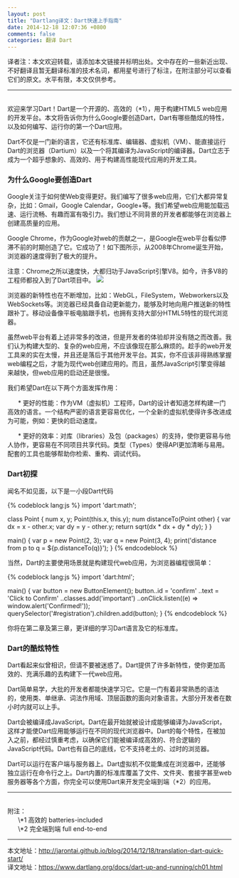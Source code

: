 ```yaml
---
layout: post
title: "Dartlang译文：Dart快速上手指南"
date: 2014-12-18 12:07:36 +0800
comments: false
categories: 翻译 Dart
---
```

  译者注：本文欢迎转载，请添加本文链接并标明出处。文中存在的一些新近出现、不好翻译且暂无翻译标准的技术名词，都用星号进行了标注，在附注部分可以查看它们的原文。水平有限，本文仅供参考。
___
<br/>
  欢迎来学习Dart！Dart是一个开源的、高效的（*1），用于构建HTML5 web应用的开发平台。本文将告诉你为什么Google要创造Dart，Dart有哪些酷炫的特性，以及如何编写、运行你的第一个Dart应用。
	
  Dart不仅是一门新的语言，它还有标准库、编辑器、虚拟机（VM）、能直接运行Dart的浏览器（Dartium）以及一个将其编译为JavaScript的编译器。Dart立志于成为一个超乎想象的、高效的、用于构建高性能现代应用的开发工具。

### 为什么Google要创造Dart
  Google关注于如何使Web变得更好。我们编写了很多web应用，它们大都异常复杂，比如：Gmail，Google Calendar，Google+等。我们希望web应用能加载迅速、运行流畅、有趣而富有吸引力。我们想让不同背景的开发者都能够在浏览器上创建高质量的应用。<!-- more -->

  Google Chrome，作为Google对web的贡献之一，是Google在web平台看似停滞不前的时期创造了它。它成功了！如下图所示，从2008年Chrome诞生开始，浏览器的速度得到了极大的提升。

  注意：Chrome之所以速度快，大都归功于JavaScript引擎V8。如今，许多V8的工程师都投入到了Dart项目中。
  <img src="{{ root_url }}/images/custom/dart/chrome_browser_speed.png" />
  
  浏览器的新特性也在不断增加，比如：WebGL，FileSystem，Webworkers以及WebSockets等。浏览器已经具备自动更新能力，能够及时地向用户推送新的特性跟补丁。移动设备像平板电脑跟手机，也拥有支持大部分HTML5特性的现代浏览器。

  虽然web平台有着上述非常多的改进，但是开发者的体验却并没有随之而改善。我们认为构建大型的、复杂的web应用，不应该像现在那么麻烦的。趁手的web开发工具来的实在太慢，并且还是落后于其他开发平台。其实，你不应该非得熟练掌握web编程之后，才能为现代web创建应用的。而且，虽然JavaScript引擎变得越来越快，但web应用的启动还是很慢。

  我们希望Dart在以下两个方面发挥作用：

  &nbsp;&nbsp;&nbsp;&nbsp;&nbsp;&nbsp;* 更好的性能：作为VM（虚拟机）工程师，Dart的设计者知道怎样构建一门高效的语言。一个结构严密的语言更容易优化，一个全新的虚拟机使得许多改进成为可能，例如：更快的启动速度。


  &nbsp;&nbsp;&nbsp;&nbsp;&nbsp;&nbsp;* 更好的效率：对库（libraries）及包（packages）的支持，使你更容易与他人协作，更容易在不同项目共享代码。类型（Types）使得API更加清晰与易用。配套的工具也能够帮助你检索、重构、调试代码。

### Dart初探
  闻名不如见面，以下是一小段Dart代码

{% codeblock lang:js %}
import 'dart:math';

class Point {
  num x, y;
  Point(this.x, this.y);
  num distanceTo(Point other) {
    var dx = x - other.x;
    var dy = y - other.y;
    return sqrt(dx * dx + dy * dy);
  }
}

main() {
  var p = new Point(2, 3);
  var q = new Point(3, 4);
  print('distance from p to q = ${p.distanceTo(q)}');
}
{% endcodeblock %}

  当然，Dart的主要使用场景就是构建现代web应用，为浏览器编程很简单：

{% codeblock lang:js %}
import 'dart:html';

main() {
  var button = new ButtonElement();
  button..id = 'confirm'
        ..text = 'Click to Confirm'
        ..classes.add('important')
        ..onClick.listen((e) => window.alert('Confirmed!'));
  querySelector('#registration').children.add(button);
}
{% endcodeblock %}

  你将在第二章及第三章，更详细的学习Dart语言及它的标准库。

### Dart的酷炫特性
  Dart看起来似曾相识，但请不要被迷惑了。Dart提供了许多新特性，使你更加高效的、充满乐趣的去构建下一代web应用。

  Dart简单易学，大批的开发者都能快速学习它。它是一门有着非常熟悉的语法的，使用类、单继承、词法作用域、顶层函数的面向对象语言。大部分开发者在数小时内就可以上手。

  Dart会被编译成JavaScript。Dart在最开始就被设计成能够编译为JavaScript，这样才能使Dart应用能够运行在不同的现代浏览器中。Dart的每个特性，在被加入之前，都经过慎重考虑，以确保它们能被编译成高效的、符合逻辑的JavaScript代码。Dart也有自己的底线，它不支持老土的、过时的浏览器。

  Dart可以运行在客户端与服务器上。Dart虚拟机不仅能集成在浏览器中，还能够独立运行在命令行之上。Dart内置的标准库覆盖了文件、文件夹、套接字甚至web服务器等各个方面，你完全可以使用Dart来开发完全端到端（*2）的应用。




___
<br/>
附注：<br/>
&nbsp;&nbsp;&nbsp;&nbsp;&nbsp;&nbsp;\*1 高效的  batteries-included<br/>
&nbsp;&nbsp;&nbsp;&nbsp;&nbsp;&nbsp;\*2 完全端到端  full end-to-end



---
本文地址：http://jarontai.github.io/blog/2014/12/18/translation-dart-quick-start/<br/>
译文地址：https://www.dartlang.org/docs/dart-up-and-running/ch01.html